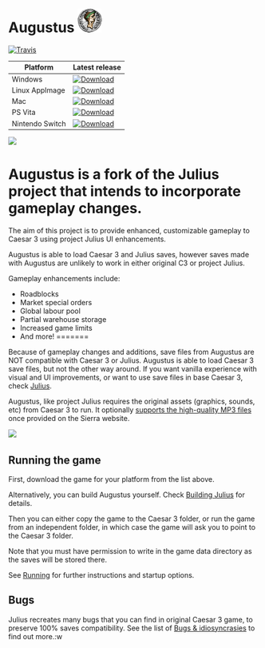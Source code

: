 # Augustus ![](res/julius_48.png)

[![Travis](https://api.travis-ci.org/keriew/julius.svg?branch=master)](https://travis-ci.org/Keriew/julius)

  
| Platform | Latest release |
|----------|----------------|
| Windows  | [![Download](https://api.bintray.com/packages/keriew/Augustus/windows_release/images/download.svg)](https://bintray.com/keriew/Augustus/windows_release/_latestVersion) | [![Download](https://api.bintray.com/packages/keriew/julius/windows-unstable/images/download.svg)](https://bintray.com/keriew/julius/windows-unstable/_latestVersion#files) |
| Linux AppImage | [![Download](https://api.bintray.com/packages/keriew/Augustus/linux-unstable/images/download.svg)](https://bintray.com/keriew/Augustus/linux-unstable/_latestVersion#files) |
| Mac | [![Download](https://api.bintray.com/packages/keriew/Augustus/mac-unstable/images/download.svg)](https://bintray.com/keriew/Augustus/mac-unstable/_latestVersion#files) |
| PS Vita | [![Download](https://api.bintray.com/packages/keriew/Augustus/vita-unstable/images/download.svg)](https://bintray.com/keriew/Augustus/vita-unstable/_latestVersion#files) |
| Nintendo Switch | [![Download](https://api.bintray.com/packages/keriew/Augustus/switch-unstable/images/download.svg)](https://bintray.com/keriew/Augustus/switch-unstable/_latestVersion#files) |


![](https://github.com/bvschaik/julius/blob/master/res/sce_sys/livearea/contents/bg.png?raw=true)

Augustus is a fork of the Julius project that intends to incorporate gameplay changes.
=======
The aim of this project is to provide enhanced, customizable gameplay to Caesar 3 using project Julius UI enhancements.

Augustus is able to load Caesar 3 and Julius saves, however saves made with Augustus are unlikely to work in either original C3 or project Julius.

Gameplay enhancements include:
- Roadblocks
- Market special orders
- Global labour pool
- Partial warehouse storage
- Increased game limits
- And more!
=======

Because of gameplay changes and additions, save files from Augustus are NOT compatible with Caesar 3 or Julius. Augustus is able to load Caesar 3 save files, but not the other way around. If you want vanilla experience with visual and UI improvements, or want to use save files in base Caesar 3, check [Julius](https://github.com/bvschaik/julius).

Augustus, like project Julius requires the original assets (graphics, sounds, etc) from Caesar 3 to run.
It optionally [supports the high-quality MP3 files](https://github.com/bvschaik/julius/wiki/MP3-Support) once provided on the Sierra website.

![](https://github.com/bvschaik/julius/blob/master/res/sce_sys/livearea/contents/bg.png?raw=true)

## Running the game

First, download the game for your platform from the list above.

Alternatively, you can build Augustus yourself. Check [Building Julius](doc/BUILDING.md)
for details.

Then you can either copy the game to the Caesar 3 folder, or run the game from an independent
folder, in which case the game will ask you to point to the Caesar 3 folder.

Note that you must have permission to write in the game data directory as the saves will be
stored there.

See [Running](doc/RUNNING.md) for further instructions and startup options.

## Bugs

Julius recreates many bugs that you can find in original Caesar 3 game, to preserve 100% saves compatibility. See the list of [Bugs & idiosyncrasies](doc/bugs.md) to find out more.:w

